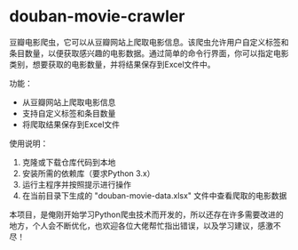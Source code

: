 # douban-movie-crawler
豆瓣电影爬虫，它可以从豆瓣网站上爬取电影信息。该爬虫允许用户自定义标签和条目数量，以便获取感兴趣的电影数据。通过简单的命令行界面，你可以指定电影类别，想要获取的电影数量，并将结果保存到Excel文件中。

功能：
- 从豆瓣网站上爬取电影信息
- 支持自定义标签和条目数量
- 将爬取结果保存到Excel文件

使用说明：
1. 克隆或下载仓库代码到本地
2. 安装所需的依赖库（要求Python 3.x）
3. 运行主程序并按照提示进行操作
4. 在当前目录下生成的 "douban-movie-data.xlsx" 文件中查看爬取的电影数据

本项目，是俺刚开始学习Python爬虫技术而开发的，所以还存在许多需要改进的地方，个人会不断优化，也欢迎各位大佬帮忙指出错误，以及学习建议，感激不尽！
